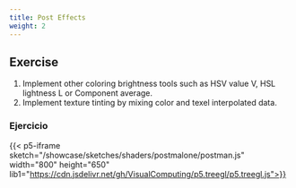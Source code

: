 ```yaml
---
title: Post Effects
weight: 2
---
```

## Exercise
1. Implement other coloring brightness tools such as HSV value V, HSL lightness L or Component average.
2. Implement texture tinting by mixing color and texel interpolated data.


### Ejercicio

{{< p5-iframe sketch="/showcase/sketches/shaders/postmalone/postman.js" width="800" height="650" lib1="https://cdn.jsdelivr.net/gh/VisualComputing/p5.treegl/p5.treegl.js">}}

